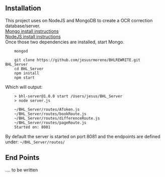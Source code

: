 ## Installation
This project uses on NodeJS and MongoDB to create a OCR correction database/server.  
[Mongo install instructions](http://docs.mongodb.org/manual/tutorial/install-mongodb-on-os-x/)  
[NodeJS install instructions](https://github.com/creationix/nvm)  
Once those two dependencies are installed, start Mongo.
``` [bash]
    mongod
```
``` [bash]
    git clone https://github.com/jesusrmoreno/BHLREWRITE.git BHL_Server
    cd BHL_Server
    npm install
    npm start
```
Which will output:
``` [bash]
    > bhl-server@1.0.0 start /Users/jesus/BHL_Server
    > node server.js
    
    ~/BHL_Server/routes/AToken.js
    ~/BHL_Server/routes/bookRoute.js
    ~/BHL_Server/routes/differenceRoute.js
    ~/BHL_Server/routes/pageRoute.js
    Started on: 8081
```
By default the server is started on port 8081 and the endpoints are defined under:     `~/BHL_Server/routes/`

## End Points
.... to be written
